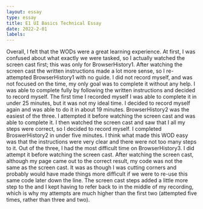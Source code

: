 ```yaml
---
layout: essay
type: essay
title: E1 UI Basics Technical Essay 
date: 2022-2-01
labels:
---
```


Overall, I felt that the WODs were a great learning experience. At first, I was confused about what exactly we were tasked, so I actually watched the screen cast first; this was only for BrowserHistory1. After watching the screen cast the written instructions made a lot more sense, so I re-attempted BrowserHistory1 with no guide. I did not record myself, and was not focused on the time, my only goal was to complete it without any help. I was able to complete fully by following the written instructions and decided to record myself. The first time I recorded myself I was able to complete it in under 25 minutes, but it was not my ideal time. I decided to record myself again and was able to do it in about 19 minutes. 
	BrowserHistory2 was the easiest of the three. I attempted it before watching the screen cast and was able to complete it. I then watched the screen cast and saw that I all my steps were correct, so I decided to record myself. I completed BroswerHistory2 in under five minutes. I think what made this WOD easy was that the instructions were very clear and there were not too many steps to it. 
	Out of the three, I had the most difficult time on BrowserHistory3. I did attempt it before watching the screen cast. After watching the screen cast, although my page came out to the correct result, my code was not the same as the screen cast. It was as though I was cutting corners and probably would have made things more difficult if we were to re-use this same code later down the line. The screen cast steps added a little more step to the and I kept having to refer back to in the middle of my recording, which is why my attempts are much higher than the first two (attempted five times, rather than three and two). 
